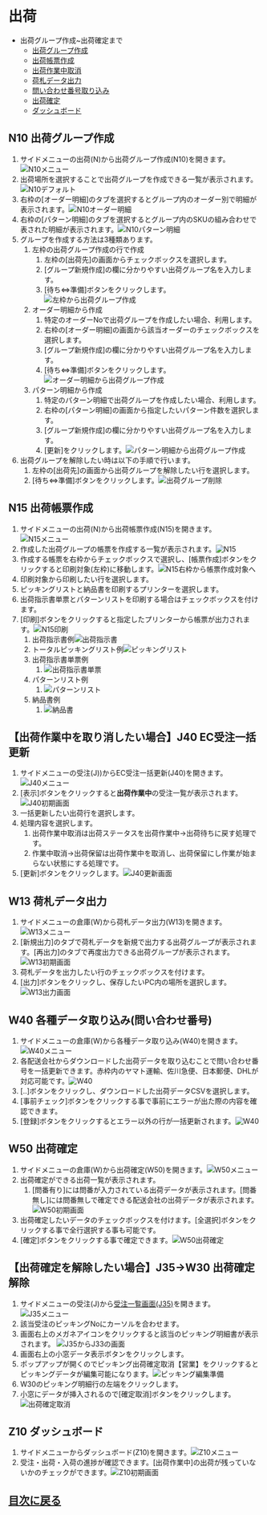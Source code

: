 # 出荷
- 出荷グループ作成~出荷確定まで
  - [出荷グループ作成](#n10-出荷グループ作成)
  - [出荷帳票作成](#n15-出荷帳票作成)
  - [出荷作業中取消](#出荷作業中を取り消したい場合j40-ec受注一括更新)
  - [荷札データ出力](#w13-荷札データ出力)
  - [問い合わせ番号取り込み](#w40-各種データ取り込み問い合わせ番号)
  - [出荷確定](#w50-出荷確定)
  - [ダッシュボード](#z10-ダッシュボード)

## N10 出荷グループ作成
1. サイドメニューの出荷(N)から出荷グループ作成(N10)を開きます。![N10メニュー](/img/Ship/N10_Menu.png)
2. 出荷場所を選択することで出荷グループを作成できる一覧が表示されます。![N10デフォルト](/img/Ship/N10_Default.png)
3. 右枠の[オーダー明細]のタブを選択するとグループ内のオーダー別で明細が表示されます。![N10オーダー明細](/img/Ship/N10_OrderDtl.png)
4.  右枠の[パターン明細]のタブを選択するとグループ内のSKUの組み合わせで表された明細が表示されます。![N10パターン明細](/img/Ship/N10_PatternDtl.png)
5.  グループを作成する方法は3種類あります。
    1.  左枠の出荷グループ作成の行で作成
        1. 左枠の[出荷先]の画面からチェックボックスを選択します。
        2. [グループ新規作成]の欄に分かりやすい出荷グループ名を入力します。
        3. [待ち⇔準備]ボタンをクリックします。![左枠から出荷グループ作成](/img/Ship/N10_ShippingGroupMake_leftUI.png)
    2.  オーダー明細から作成
        1. 特定のオーダーNoで出荷グループを作成したい場合、利用します。
        2. 右枠の[オーダー明細]の画面から該当オーダーのチェックボックスを選択します。
        3. [グループ新規作成]の欄に分かりやすい出荷グループ名を入力します。
        4. [待ち⇔準備]ボタンをクリックします。![オーダー明細から出荷グループ作成](/img/Ship/N10_ShippingGroupMake_OrderDtl.png)
    3. パターン明細から作成
       1. 特定のパターン明細で出荷グループを作成したい場合、利用します。
       2. 右枠の[パターン明細]の画面から指定したいパターン件数を選択します。
       3. [グループ新規作成]の欄に分かりやすい出荷グループ名を入力します。
       4.  [更新]をクリックします。![パターン明細から出荷グループ作成](/img/Ship/N10_ShippingGroupMake_PatternDtl.png)
6.  出荷グループを解除したい時は以下の手順で行います。
    1.  左枠の[出荷先]の画面から出荷グループを解除したい行を選択します。
    2.  [待ち⇔準備]ボタンをクリックします。![出荷グループ削除](/img/Ship/N10_ShippingGroupDelete.png)

## N15 出荷帳票作成
1. サイドメニューの出荷(N)から出荷帳票作成(N15)を開きます。![N15メニュー](/img/Ship/N15_Menu.png)
2. 作成した出荷グループの帳票を作成する一覧が表示されます。![N15](/img/Ship/N15_Default.png)
3. 作成する帳票を右枠からチェックボックスで選択し、[帳票作成]ボタンをクリックすると印刷対象(左枠)に移動します。![N15右枠から帳票作成対象へ](/img/Ship/N15_DelivSip_to_leftUI.png)
4. 印刷対象から印刷したい行を選択します。
5. ピッキングリストと納品書を印刷するプリンターを選択します。
6. 出荷指示書単票とパターンリストを印刷する場合はチェックボックスを付けます。
7. [印刷]ボタンをクリックすると指定したプリンターから帳票が出力されます。![N15印刷](/img/Ship/N15_DelivSip_Print.png)
   1. 出荷指示書例![出荷指示書](/img/Ship/Sample/PickingList.png)
   2. トータルピッキングリスト例![ピッキングリスト](/img/Ship/Sample/TotalPickingList.png)
   3. 出荷指示書単票例
      1. ![出荷指示書単票](/img/Ship/Sample/SimplePickingList.png)
   4. パターンリスト例
      1. ![パターンリスト](/img/Ship/Sample/PatternList.png)
   5. 納品書例
      1. ![納品書](/img/Ship/Sample/DelivSlip.png)

## 【出荷作業中を取り消したい場合】J40 EC受注一括更新
1. サイドメニューの受注(J))からEC受注一括更新(J40)を開きます。![J40メニュー](/img/Ship/J40_Menu.png)
2. [表示]ボタンをクリックすると**出荷作業中**の受注一覧が表示されます。![J40初期画面](/img/Ship/J40_Default.png)
3. 一括更新したい出荷行を選択します。
4. 処理内容を選択します。
   1. 出荷作業中取消は出荷ステータスを出荷作業中→出荷待ちに戻す処理です。
   2. 作業中取消→出荷保留は出荷作業中を取消し、出荷保留にし作業が始まらない状態にする処理です。
5. [更新]ボタンをクリックします。![J40更新画面](/img/Ship/J40_Update.png)

## W13 荷札データ出力
1. サイドメニューの倉庫(W)から荷札データ出力(W13)を開きます。![W13メニュー](/img/Ship/W13_Menu.png)
2. [新規出力]のタブで荷札データを新規で出力する出荷グループが表示されます。[再出力]のタブで再度出力できる出荷グループが表示されます。![W13初期画面](/img/Ship/W13_Default.png)
3. 荷札データを出力したい行のチェックボックスを付けます。
4. [出力]ボタンをクリックし、保存したいPC内の場所を選択します。![W13出力画面](/img/Ship/W13_ShipDataExport.png)

## W40 各種データ取り込み(問い合わせ番号)
1. サイドメニューの倉庫(W)から各種データ取り込み(W40)を開きます。![W40メニュー](/img/Ship/W40_Menu.png)
2. 各配送会社からダウンロードした出荷データを取り込むことで問い合わせ番号を一括更新できます。赤枠内のヤマト運輸、佐川急便、日本郵便、DHLが対応可能です。![W40](/img/Ship/W40_DataImport_TransInvNo.png)
3. [..]ボタンをクリックし、ダウンロードした出荷データCSVを選択します。
4. [事前チェック]ボタンをクリックする事で事前にエラーが出た際の内容を確認できます。
5. [登録]ボタンをクリックするとエラー以外の行が一括更新されます。![W40](/img/Ship/W40_BulkUpdate.png)

## W50 出荷確定
1. サイドメニューの倉庫(W)から出荷確定(W50)を開きます。![W50メニュー](/img/Ship/W50_Menu.png)
2. 出荷確定ができる出荷一覧が表示されます。
   1. [問番有り]には問番が入力されている出荷データが表示されます。[問番無し]には問番無しで確定できる配送会社の出荷データが表示されます。![W50初期画面](/img/Ship/W50_Default.png)
3. 出荷確定したいデータのチェックボックスを付けます。[全選択]ボタンをクリックする事で全行選択する事も可能です。
4. [確定]ボタンをクリックする事で確定できます。![W50出荷確定](/img/Ship/W50_ShipFix.png)

## 【出荷確定を解除したい場合】J35→W30 出荷確定解除
1. サイドメニューの受注(J)から[受注一覧画面(J35)](/ECOrder.md#j35-ec受注一覧-オーダー別)を開きます。![J35メニュー](/img/ECOrder/J35_Menu.png)
2. 該当受注のピッキングNoにカーソルを合わせます。
3. 画面右上のメガネアイコンをクリックすると該当のピッキング明細書が表示されます。 ![J35からJ33の画面](/img/Ship/J35_W30_ShipFixDelete.png)
4. 画面右上の小窓データ表示ボタンをクリックします。
5. ポップアップが開くのでピッキング出荷確定取消【営業】をクリックするとピッキングデータが編集可能になります。![ピッキング編集準備](/img/Ship/W30_UpdatePrepare.png)
6. W30のピッキング明細行の左端をクリックします。
7. 小窓にデータが挿入されるので[確定取消]ボタンをクリックします。![出荷確定取消](/img/Ship/W30_ShipFixDelete.png)


## Z10 ダッシュボード
1. サイドメニューからダッシュボード(Z10)を開きます。![Z10メニュー](/img/Ship/Z10_Menu.png)
2. 受注・出荷・入荷の進捗が確認できます。[出荷作業中]の出荷が残っていないかのチェックができます。![Z10初期画面](/img//Ship/Z10_Default.png)

## [目次に戻る](index.md#目次)